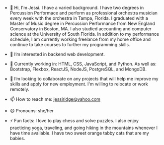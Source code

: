 - 👋  Hi, I'm Jessi. I have a varied background. I have two degrees in Percussion Performace and perform as professional orchestra musician every week with the orchestra in Tampa, Florida. I graduated with a Master of Music degree in Percussion Performance from New England Conservatory in Boston, MA. I also studied accounting and computer science at the University of South Florida. In addition to my performance schedule, I am currently working freelance from my home office and continue to take courses to further my programming skills.

- 👀  I’m interested in backend web development.
 
- 🌱  Currently working in: HTML, CSS, JavaScript, and Python. As well as: Bootstrap, Flexbox, ReactJS, NodeJS, PostgreSQL, and MongoDB.
  
- 💞️  I’m looking to collaborate on any projects that will help me improve my skills and apply for new employment. I'm willing to relocate or work remotely.
  
- 📫  How to reach me: jessiridge@yahoo.com
  
- 😄  Pronouns: she/her 
  
- ⚡  Fun facts: I love to play chess and solve puzzles. I also enjoy practicing yoga, traveling, and going hiking in the mountains whenever I have time available. I have two sweet orange tabby cats that are my babies.

<!---
JessiRidge/JessiRidge is a ✨ special ✨ repository because its `README.md` (this file) appears on your GitHub profile.
You can click the Preview link to take a look at your changes.
--->
